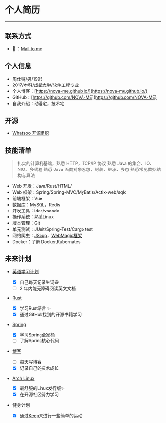 # 个人简历

----

## 联系方式

- :email: ：[Mail to me](mailto:nova-me@whatsoo.org)

## 个人信息

- 周仕链/男/1995
- 2017/本科/[成都大学](http://www.cdu.edu.cn/)/软件工程专业
- 个人博客：[https://nova-me.github.io/](https://nova-me.github.io/)
- GitHub：[https://github.com/NOVA-ME](https://github.com/NOVA-ME)
- 自我介绍：动漫宅，技术宅

## 开源

- [Whatsoo 开源组织](https://github.com/whatsoo)

## 技能清单

> 扎实的计算机基础，熟悉 HTTP，TCP/IP 协议
> 熟悉 Java 的集合、IO、NIO、多线程
> 熟悉 Java 面向对象思想，封装、继承、多态
> 熟悉常见数据结构与算法

- Web 开发：Java/Rust/HTML/
- Web 框架：Spring/Spring-MVC/MyBatis/Actix-web/sqlx
- 前端框架：Vue
- 数据库：MySQL，Redis
- 开发工具：idea/vscode
- 操作系统：熟悉Linux
- 版本管理：Git
- 单元测试：JUnit/Spring-Test/Cargo test
- 网络爬虫：[JSoup](https://jsoup.org/)，[WebMagic框架](https://webmagic.io/)
- Docker：了解 Docker,Kubernates

## 未来计划

- [英语学习计划](https://study.163.com/course/courseMain.htm?courseId=1119010)

  - [x] 自己每天记录生词:satisfied:
  - [ ] 2 年内能无障碍阅读英文文档

- [Rust](https://github.com/NOVA-ME/Rust)

  - [x] 学习Rust语言 :sparkles:
  - [x] 通过GitHub找到的开源书籍学习

- [Spring](https://spring.io)

  - [x] 学习Spring全家桶
  - [ ] 了解Spring核心代码

- [博客](https://nova-me.github.io)

  - [ ] 每天写博客
  - [x] 记录自己的技术成长

- [Arch Linux](https://www.archlinux.org/)
  - [x] 最舒服的Linux发行版:sparkles:
  - [x] 在开源社区努力学习
- 健身计划
  - [x] 通过[Keep](http://www.gotokeep.com/)来进行一些简单的运动 
